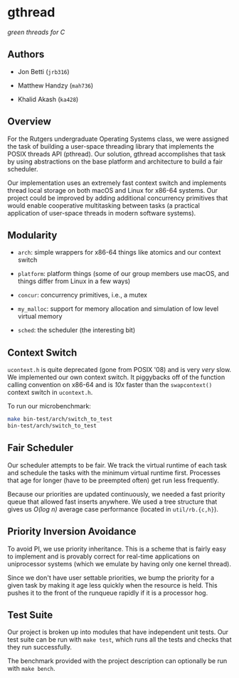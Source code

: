 # gthread

_green threads for C_


## Authors

- Jon Betti (`jrb316`)

- Matthew Handzy (`mah736`)

- Khalid Akash (`ka428`)


## Overview

For the Rutgers undergraduate Operating Systems class, we were assigned the
task of building a user-space threading library that implements the POSIX
threads API (pthread). Our solution, gthread accomplishes that task by using
abstractions on the base platform and architecture to build a fair scheduler.

Our implementation uses an extremely fast context switch and implements thread
local storage on both macOS and Linux for x86-64 systems. Our project could be
improved by adding additional concurrency primitives that would enable
cooperative multitasking between tasks (a practical application of user-space
threads in modern software systems).


## Modularity

- `arch`: simple wrappers for x86-64 things like atomics and our context switch

- `platform`: platform things (some of our group members use macOS, and things
  differ from Linux in a few ways)

- `concur`: concurrency primitives, i.e., a mutex

- `my_malloc`: support for memory allocation and simulation of low level
  virtual memory

- `sched`: the scheduler (the interesting bit)


## Context Switch

`ucontext.h` is quite deprecated (gone from POSIX '08) and is very _very_ slow.
We implemented our own context switch. It piggybacks off of the function
calling convention on x86-64 and is _10x_ faster than the `swapcontext()`
context switch in `ucontext.h`.

To run our microbenchmark:

```bash
make bin-test/arch/switch_to_test
bin-test/arch/switch_to_test
```

## Fair Scheduler

Our scheduler attempts to be fair. We track the virtual runtime of each task
and schedule the tasks with the minimum virtual runtime first. Processes that
age for longer (have to be preempted often) get run less frequently.

Because our priorities are updated continuously, we needed a fast priority
queue that allowed fast inserts anywhere. We used a tree structure that gives
us *O(log n)* average case performance (located in `util/rb.{c,h}`).


## Priority Inversion Avoidance

To avoid PI, we use priority inheritance. This is a scheme that is fairly easy
to implement and is provably correct for real-time applications on uniprocessor
systems (which we emulate by having only one kernel thread).

Since we don't have user settable priorities, we bump the priority for a given
task by making it age less quickly when the resource is held. This pushes it to
the front of the runqueue rapidly if it is a processor hog.


## Test Suite

Our project is broken up into modules that have independent unit tests. Our
test suite can be run with `make test`, which runs all the tests and checks
that they run successfully.

The benchmark provided with the project description can optionally be run with
`make bench`.
